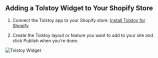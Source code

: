 ## Adding a Tolstoy Widget to Your Shopify Store

1. Connect the Tolstoy app to your Shopify store. [Install Tolstoy for Shopify](https://apps.shopify.com/tolstoy).

2. Create the Tolstoy layout or feature you want to add to your site and click Publish when you're done.

![Tolstoy Widget](https://github.com/user-attachments/assets/515961f5-e938-4a5c-8376-69e7ae8f122a)

